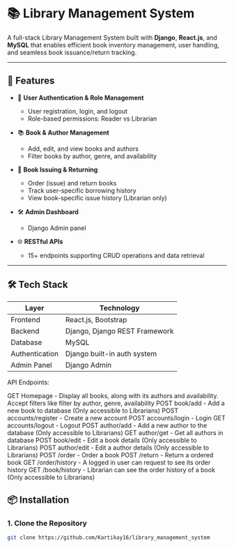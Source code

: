 # 📚 Library Management System

A full-stack Library Management System built with **Django**, **React.js**, and **MySQL** that enables efficient book inventory management, user handling, and seamless book issuance/return tracking.

---

## 🚀 Features

- 🔐 **User Authentication & Role Management**
  - User registration, login, and logout
  - Role-based permissions: Reader vs Librarian

- 📚 **Book & Author Management**
  - Add, edit, and view books and authors
  - Filter books by author, genre, and availability

- 🔄 **Book Issuing & Returning**
  - Order (issue) and return books
  - Track user-specific borrowing history
  - View book-specific issue history (Librarian only)

- 🛠️ **Admin Dashboard**
  - Django Admin panel

- 🌐 **RESTful APIs**
  - 15+ endpoints supporting CRUD operations and data retrieval

---

## 🛠️ Tech Stack

| Layer           | Technology                     |
|------------------|-------------------------------|
| Frontend         | React.js, Bootstrap           |
| Backend          | Django, Django REST Framework |
| Database         | MySQL                         |
| Authentication   | Django built-in auth system   |
| Admin Panel      | Django Admin                  |


API Endpoints:

GET Homepage - Display all books, along with its authors and availability. Accept filters like filter by author, genre, availability
POST book/add - Add a new book to database (Only accessible to Librarians)
POST accounts/register - Create a new account
POST accounts/login - Login
GET accounts/logout - Logout
POST author/add -  Add a new author to the database (Only accessible to Librarians)
GET author/get - Get all authors in database
POST book/edit - Edit a book details (Only accessible to Librarians)
POST author/edit - Edit a author details (Only accessible to Librarians)
POST /order - Order a book
POST /return - Return a ordered book
GET /order/history - A logged in user can request to see its order history
GET /book/history - Librarian can see the order history of a book (Only accessible to Librarians)


## 📦 Installation

### 1. Clone the Repository

```bash
git clone https://github.com/Kartikay16/library_management_system


